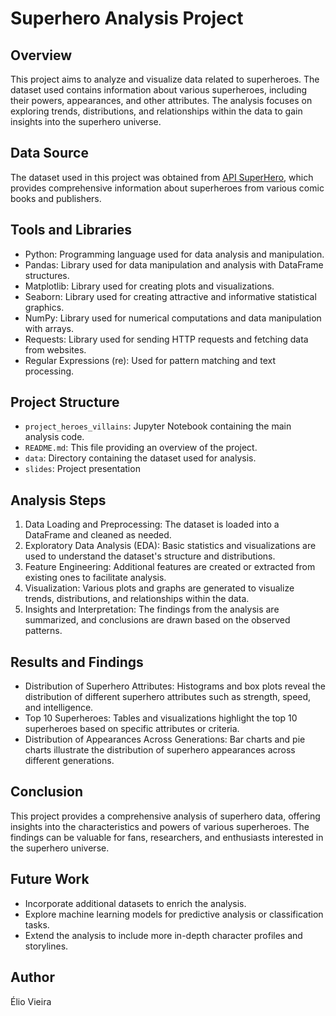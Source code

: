 # Superhero Analysis Project

## Overview

This project aims to analyze and visualize data related to superheroes. The dataset used contains information about various superheroes, including their powers, appearances, and other attributes. The analysis focuses on exploring trends, distributions, and relationships within the data to gain insights into the superhero universe.

## Data Source

The dataset used in this project was obtained from [API SuperHero](https://akabab.github.io/superhero-api/api/), which provides comprehensive information about superheroes from various comic books and publishers.


## Tools and Libraries

- Python: Programming language used for data analysis and manipulation.
- Pandas: Library used for data manipulation and analysis with DataFrame structures.
- Matplotlib: Library used for creating plots and visualizations.
- Seaborn: Library used for creating attractive and informative statistical graphics.
- NumPy: Library used for numerical computations and data manipulation with arrays.
- Requests: Library used for sending HTTP requests and fetching data from websites.
- Regular Expressions (re): Used for pattern matching and text processing.

## Project Structure

- `project_heroes_villains`: Jupyter Notebook containing the main analysis code.
- `README.md`: This file providing an overview of the project.
- `data`: Directory containing the dataset used for analysis.
- `slides`: Project presentation

## Analysis Steps

1. Data Loading and Preprocessing: The dataset is loaded into a DataFrame and cleaned as needed.
2. Exploratory Data Analysis (EDA): Basic statistics and visualizations are used to understand the dataset's structure and distributions.
3. Feature Engineering: Additional features are created or extracted from existing ones to facilitate analysis.
4. Visualization: Various plots and graphs are generated to visualize trends, distributions, and relationships within the data.
5. Insights and Interpretation: The findings from the analysis are summarized, and conclusions are drawn based on the observed patterns.

## Results and Findings

- Distribution of Superhero Attributes: Histograms and box plots reveal the distribution of different superhero attributes such as strength, speed, and intelligence.
- Top 10 Superheroes: Tables and visualizations highlight the top 10 superheroes based on specific attributes or criteria.
- Distribution of Appearances Across Generations: Bar charts and pie charts illustrate the distribution of superhero appearances across different generations.


## Conclusion

This project provides a comprehensive analysis of superhero data, offering insights into the characteristics and powers of various superheroes. The findings can be valuable for fans, researchers, and enthusiasts interested in the superhero universe.

## Future Work

- Incorporate additional datasets to enrich the analysis.
- Explore machine learning models for predictive analysis or classification tasks.
- Extend the analysis to include more in-depth character profiles and storylines.

## Author

Élio Vieira
